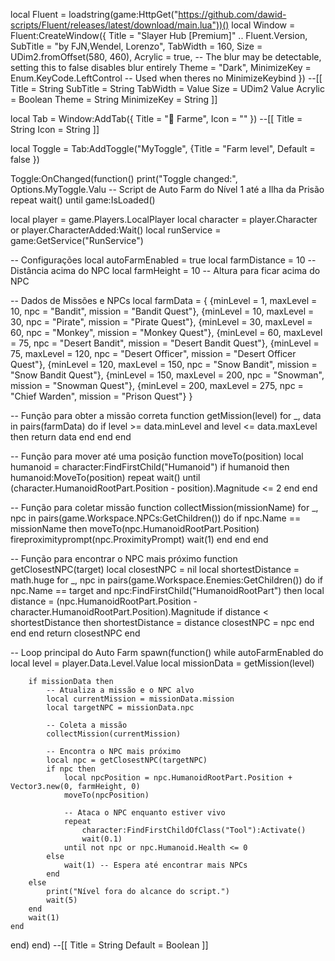 local Fluent = loadstring(game:HttpGet("https://github.com/dawid-scripts/Fluent/releases/latest/download/main.lua"))()
local Window = Fluent:CreateWindow({
    Title = "Slayer Hub [Premium]" .. Fluent.Version,
    SubTitle = "by FJN,Wendel, Lorenzo",
    TabWidth = 160,
    Size = UDim2.fromOffset(580, 460),
    Acrylic = true, -- The blur may be detectable, setting this to false disables blur entirely
    Theme = "Dark",
    MinimizeKey = Enum.KeyCode.LeftControl -- Used when theres no MinimizeKeybind
})
--[[
   Title = String
   SubTitle = String
   TabWidth = Value
   Size = UDim2 Value
   Acrylic = Boolean
   Theme = String
   MinimizeKey = String
]]

local Tab = Window:AddTab({ Title = "🐲 Farme", Icon = "" })
--[[
    Title = String
    Icon = String
]]

local Toggle = Tab:AddToggle("MyToggle", {Title = "Farm level", Default = false })

Toggle:OnChanged(function()
    print("Toggle changed:", Options.MyToggle.Valu
    -- Script de Auto Farm do Nível 1 até a Ilha da Prisão
repeat wait() until game:IsLoaded()

local player = game.Players.LocalPlayer
local character = player.Character or player.CharacterAdded:Wait()
local runService = game:GetService("RunService")

-- Configurações
local autoFarmEnabled = true
local farmDistance = 10 -- Distância acima do NPC
local farmHeight = 10 -- Altura para ficar acima do NPC

-- Dados de Missões e NPCs
local farmData = {
    {minLevel = 1, maxLevel = 10, npc = "Bandit", mission = "Bandit Quest"},
    {minLevel = 10, maxLevel = 30, npc = "Pirate", mission = "Pirate Quest"},
    {minLevel = 30, maxLevel = 60, npc = "Monkey", mission = "Monkey Quest"},
    {minLevel = 60, maxLevel = 75, npc = "Desert Bandit", mission = "Desert Bandit Quest"},
    {minLevel = 75, maxLevel = 120, npc = "Desert Officer", mission = "Desert Officer Quest"},
    {minLevel = 120, maxLevel = 150, npc = "Snow Bandit", mission = "Snow Bandit Quest"},
    {minLevel = 150, maxLevel = 200, npc = "Snowman", mission = "Snowman Quest"},
    {minLevel = 200, maxLevel = 275, npc = "Chief Warden", mission = "Prison Quest"}
}

-- Função para obter a missão correta
function getMission(level)
    for _, data in pairs(farmData) do
        if level >= data.minLevel and level <= data.maxLevel then
            return data
        end
    end
end

-- Função para mover até uma posição
function moveTo(position)
    local humanoid = character:FindFirstChild("Humanoid")
    if humanoid then
        humanoid:MoveTo(position)
        repeat wait() until (character.HumanoidRootPart.Position - position).Magnitude <= 2
    end
end

-- Função para coletar missão
function collectMission(missionName)
    for _, npc in pairs(game.Workspace.NPCs:GetChildren()) do
        if npc.Name == missionName then
            moveTo(npc.HumanoidRootPart.Position)
            fireproximityprompt(npc.ProximityPrompt)
            wait(1)
        end
    end
end

-- Função para encontrar o NPC mais próximo
function getClosestNPC(target)
    local closestNPC = nil
    local shortestDistance = math.huge
    for _, npc in pairs(game.Workspace.Enemies:GetChildren()) do
        if npc.Name == target and npc:FindFirstChild("HumanoidRootPart") then
            local distance = (npc.HumanoidRootPart.Position - character.HumanoidRootPart.Position).Magnitude
            if distance < shortestDistance then
                shortestDistance = distance
                closestNPC = npc
            end
        end
    end
    return closestNPC
end

-- Loop principal do Auto Farm
spawn(function()
    while autoFarmEnabled do
        local level = player.Data.Level.Value
        local missionData = getMission(level)

        if missionData then
            -- Atualiza a missão e o NPC alvo
            local currentMission = missionData.mission
            local targetNPC = missionData.npc

            -- Coleta a missão
            collectMission(currentMission)

            -- Encontra o NPC mais próximo
            local npc = getClosestNPC(targetNPC)
            if npc then
                local npcPosition = npc.HumanoidRootPart.Position + Vector3.new(0, farmHeight, 0)
                moveTo(npcPosition)

                -- Ataca o NPC enquanto estiver vivo
                repeat
                    character:FindFirstChildOfClass("Tool"):Activate()
                    wait(0.1)
                until not npc or npc.Humanoid.Health <= 0
            else
                wait(1) -- Espera até encontrar mais NPCs
            end
        else
            print("Nível fora do alcance do script.")
            wait(5)
        end
        wait(1)
    end
end)
end)
--[[
    Title = String
    Default = Boolean
]]
